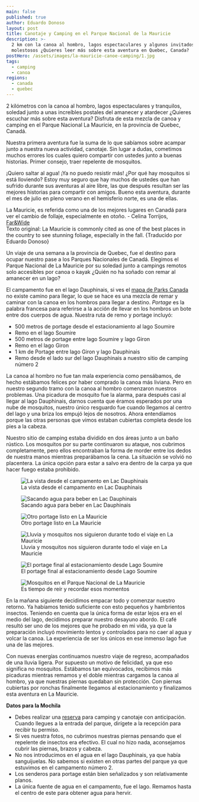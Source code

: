```yaml
---
main: false
published: true
author: Eduardo Donoso
layout: post
title: Canotaje y Camping en el Parque Nacional de la Mauricie
description: >-
  2 km con la canoa al hombro, lagos espectaculares y algunos invitados bien
  molestosos ¿Quieres leer más sobre esta aventura en Quebec, Canada?
postHero: /assets/images/la-mauricie-canoe-camping/1.jpg
tags:
  - camping
  - canoa
regions:
  - canada
  - quebec
---
```

2 kilómetros con la canoa al hombro, lagos espectaculares y tranquilos, soledad junto a unas increíbles postales del amanecer y atardecer ¿Quieres escuchar más sobre esta aventura? Disfruta de esta mezcla de canoa y camping en el Parque Nacional La Mauricie, en la provincia de Quebec, Canadá.

Nuestra primera aventura fue la suma de lo que sabíamos sobre acampar junto a nuestra nueva actividad, canotaje. Sin lugar a dudas, cometimos muchos errores los cuales quiero compartir con ustedes junto a buenas historias. Primer consejo, traer repelente de mosquitos.

¡Quiero saltar al agua! ¡Ya no puedo resistir más! ¿Por qué hay mosquitos si está lloviendo? Estoy muy seguro que hay muchos de ustedes que han sufrido durante sus aventuras al aire libre, las que después resultan ser las mejores historias para compartir con amigos. Bueno esta aventura, durante el mes de julio en pleno verano en el hemisferio norte, es una de ellas.

<div class="quote">
  La Mauricie, es referida como una de los mejores lugares en Canadá para ver el cambio de follaje, especialmente en otoño. - Celina Torrijos, <a href="http://farandwide.much.com/la-mauricie-camping-trip/" title="Far&Wide">Far&Wide</a>
</div>
<div class="cc">
  Texto original: La Mauricie is commonly cited as one of the best places in the country to see stunning foliage, especially in the fall. {Traducido por Eduardo Donoso}
</div>

Un viaje de una semana a la provincia de Quebec, fue el destino para ocupar nuestro pase a los Parques Nacionales de Canadá. Elegimos el Parque Nacional de La Mauricie por su soledad junto a campings remotos solo accesibles por canoa o kayak ¿Quién no ha soñado con remar al amanecer en un lago?

El campamento fue en el lago Dauphinais, si ves el <a href="https://www.pc.gc.ca/en/pn-np/qc/mauricie/visit/cartes-maps" title="Mapa Parks Canada - La Mauricie">mapa de Parks Canada</a> no existe camino para llegar, lo que se hace es una mezcla de remar y caminar con la canoa en los hombros para llegar a destino. <em>Portage</em> es la palabra francesa para referirse a la acción de llevar en los hombros un bote entre dos cuerpos de agua. Nuestra ruta de remo y portage incluyó:

- 500 metros de portage desde el estacionamiento al lago Soumire
- Remo en el lago Soumire
- 500 metros de portage entre lago Soumire y lago Giron
- Remo en el lago Giron
- 1 km de Portage entre lago Giron y lago Dauphinais
- Remo desde el lado sur del lago Dauphinais a nuestro sitio de camping número 2

La canoa al hombro no fue tan mala experiencia como pensábamos, de hecho estábamos felices por haber comprado la canoa más liviana. Pero en nuestro segundo tramo con la canoa al hombro comenzaron nuestros problemas. Una picadura de mosquito fue la alarma, para después casi al llegar al lago Dauphinais, darnos cuenta que éramos esperados por una nube de mosquitos, nuestro único resguardo fue cuando llegamos al centro del lago y una briza los empujó lejos de nosotros. Ahora entendíamos porque las otras personas que vimos estaban cubiertas completa desde los pies a la cabeza.

Nuestro sitio de camping estaba dividido en dos áreas junto a un baño rústico. Los mosquitos por su parte continuaron su ataque, nos cubrimos completamente, pero ellos encontraban la forma de morder entre los dedos de nuestra manos mientras preparábamos la cena. La situación se volvió no placentera. La única opción para estar a salvo era dentro de la carpa ya que hacer fuego estaba prohibido.

<figure class="figure">
  <img class="image" src="/assets/images/la-mauricie-canoe-camping/2.jpg" alt="La vista desde el campamento en Lac Dauphinais">
  <figcaption class="img-caption">La vista desde el campamento en Lac Dauphinais</figcaption>
</figure>

<figure class="figure">
  <img class="image" src="/assets/images/la-mauricie-canoe-camping/3.jpg" alt="Sacando agua para beber en Lac Dauphinais">
  <figcaption class="img-caption">Sacando agua para beber en Lac Dauphinais</figcaption>
</figure>

<figure class="figure">
  <img class="image" src="/assets/images/la-mauricie-canoe-camping/4.jpg" alt="Otro portage listo en La Mauricie">
  <figcaption class="img-caption">Otro portage listo en La Mauricie</figcaption>
</figure>

<figure class="figure">
  <img class="image" src="/assets/images/la-mauricie-canoe-camping/5.jpg" alt="Lluvia y mosquitos nos siguieron durante todo el viaje en La Mauricie">
  <figcaption class="img-caption">Lluvia y mosquitos nos siguieron durante todo el viaje en La Mauricie</figcaption>
</figure>

<figure class="figure">
  <img class="image" src="/assets/images/la-mauricie-canoe-camping/6.jpg" alt="El portage final al estacionamiento desde Lago Soumire">
  <figcaption class="img-caption">El portage final al estacionamiento desde Lago Soumire</figcaption>
</figure>

<figure class="figure">
  <img class="image" src="/assets/images/la-mauricie-canoe-camping/7.jpg" alt="Mosquitos en el Parque Nacional de La Mauricie">
  <figcaption class="img-caption">Es tiempo de reír y recordar esos momentos</figcaption>
</figure>

En la mañana siguiente decidimos empacar todo y comenzar nuestro retorno. Ya habíamos tenido suficiente con esto pequeños y hambrientos insectos. Teniendo en cuenta que la única forma de estar lejos era en el medio del lago, decidimos preparar nuestro desayuno  abordo. El café resultó  ser uno de los mejores que he probado en mi vida, ya que la preparación incluyó movimiento lentos y controlados para no caer al agua y volcar la canoa. La experiencia de ser los únicos en ese inmenso lago fue una de las mejores.

Con nuevas energías continuamos nuestro viaje de regreso, acompañados de una lluvia ligera. Por supuesto un motivo de felicidad, ya que eso significa no mosquitos. Estábamos tan equivocados, recibimos más picaduras mientras remamos y el doble mientras cargamos la canoa al hombro, ya que nuestras piernas quedaban sin protección. Con piernas cubiertas por ronchas finalmente llegamos al estacionamiento y finalizamos esta aventura en La Mauricie.

**Datos para la Mochila**
- Debes realizar una <a href="https://reservation.pc.gc.ca/LaMauricieNationalParkofCanada/LaMauricieBackcountry?Map&gccf=true" title="reserva de Parks Canada">reserva</a> para camping y canotaje con anticipación. Cuando llegues a la entrada del parque, dirígete a la recepción para recibir tu permiso.
- Si ves nuestra fotos, no cubrimos nuestras piernas pensando que el repelente de insectos era efectivo. El cual no hizo nada, aconsejamos cubrir las piernas, brazos y cabeza.
- No nos introducimos en el agua en el lago Dauphinais, ya que había sanguijuelas. No sabemos si existen en otras partes del parque ya que estuvimos en el campamento número 2.
- Los senderos para portage están bien señalizados y son relativamente planos.
- La única fuente de agua en el campamento, fue el lago. Remamos hasta el centro de este para obtener agua para hervir.
